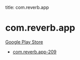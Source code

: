 title: com.reverb.app
# com.reverb.app


[Google Play Store](https://play.google.com/store/apps/details?id=com.reverb.app)


* [com.reverb.app-209](./com.reverb.app-209/)